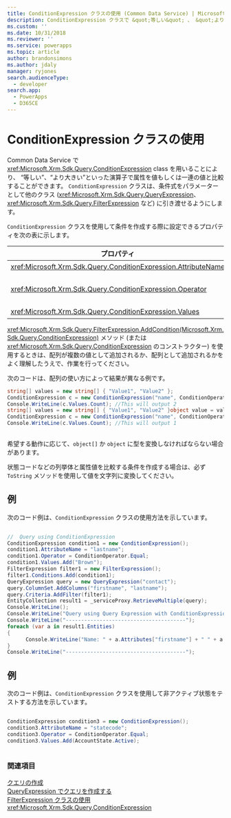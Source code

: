 ```yaml
---
title: ConditionExpression クラスの使用 (Common Data Service) | Microsoft Docs
description: ConditionExpression クラスで &quot;等しい&quot; 、 &quot;より大きい&quot;などの演算子を用い、属性を値または一連の値と比較する方法について説明します。
ms.custom: ''
ms.date: 10/31/2018
ms.reviewer: ''
ms.service: powerapps
ms.topic: article
author: brandonsimons
ms.author: jdaly
manager: ryjones
search.audienceType:
  - developer
search.app:
  - PowerApps
  - D365CE
---
```

# <a name="use-the-conditionexpression-class"></a>ConditionExpression クラスの使用

Common Data Service で <xref:Microsoft.Xrm.Sdk.Query.ConditionExpression> class を用いることにより、 “等しい”、“より大きい”といった演算子で属性を値もしくは一連の値と比較することができます。 `ConditionExpression` クラスは、条件式をパラメーターとして他のクラス (<xref:Microsoft.Xrm.Sdk.Query.QueryExpression>、<xref:Microsoft.Xrm.Sdk.Query.FilterExpression> など) に引き渡せるようにします。  
  
 `ConditionExpression` クラスを使用して条件を作成する際に設定できるプロパティを次の表に示します。  
  
|プロパティ|説明|  
|--------------|-----------------|  
|<xref:Microsoft.Xrm.Sdk.Query.ConditionExpression.AttributeName>|条件式内の属性の論理名を指定します。|  
|<xref:Microsoft.Xrm.Sdk.Query.ConditionExpression.Operator>|条件演算子を指定します。 これは、<xref:Microsoft.Xrm.Sdk.Query.ConditionOperator> 列挙体を使用して設定します。|  
|<xref:Microsoft.Xrm.Sdk.Query.ConditionExpression.Values>|属性の値を指定します。|  
  
 <xref:Microsoft.Xrm.Sdk.Query.FilterExpression.AddCondition(Microsoft.Xrm.Sdk.Query.ConditionExpression)> メソッド (または <xref:Microsoft.Xrm.Sdk.Query.ConditionExpression> のコンストラクター) を使用するときは、配列が複数の値として追加されるか、配列として追加されるかをよく理解したうえで、作業を行ってください。  
  
 次のコードは、配列の使い方によって結果が異なる例です。  
  
```csharp  
string[] values = new string[] { "Value1", "Value2" };  
ConditionExpression c = new ConditionExpression("name", ConditionOperator.In, values);  
Console.WriteLine(c.Values.Count); //This will output 2   
string[] values = new string[] { "Value1", "Value2" }object value = values;  
ConditionExpression c = new ConditionExpression("name", ConditionOperator.In, value);  
Console.WriteLine(c.Values.Count); //This will output 1  
  
```  
  
 希望する動作に応じて、`object[]` か `object` に型を変換しなければならない場合があります。  
  
 状態コードなどの列挙体と属性値を比較する条件を作成する場合は、必ず `ToString` メソッドを使用して値を文字列に変換してください。  
  
## <a name="example"></a>例  
 次のコード例は、`ConditionExpression` クラスの使用方法を示しています。  
  
```csharp  
  
//  Query using ConditionExpression    
ConditionExpression condition1 = new ConditionExpression();  
condition1.AttributeName = "lastname";    
condition1.Operator = ConditionOperator.Equal;    
condition1.Values.Add("Brown");                    
FilterExpression filter1 = new FilterExpression();    
filter1.Conditions.Add(condition1);    
QueryExpression query = new QueryExpression("contact");    
query.ColumnSet.AddColumns("firstname", "lastname");    
query.Criteria.AddFilter(filter1);    
EntityCollection result1 = _serviceProxy.RetrieveMultiple(query);    
Console.WriteLine();    
Console.WriteLine("Query using Query Expression with ConditionExpression and FilterExpression");    
Console.WriteLine("---------------------------------------");    
foreach (var a in result1.Entities)    
{  
      Console.WriteLine("Name: " + a.Attributes["firstname"] + " " + a.Attributes["lastname"]);    
}    
Console.WriteLine("---------------------------------------");  
```  
  
## <a name="example"></a>例  
 次のコード例は、`ConditionExpression` クラスを使用して非アクティブ状態をテストする方法を示しています。  
  
```csharp  
  
ConditionExpression condition3 = new ConditionExpression();  
condition3.AttributeName = "statecode";  
condition3.Operator = ConditionOperator.Equal;  
condition3.Values.Add(AccountState.Active);  
  
```  
  
### <a name="see-also"></a>関連項目  
 [クエリの作成](build-queries-with-queryexpression.md)   
 [QueryExpression でクエリを作成する](build-queries-with-queryexpression.md)   
 [FilterExpression クラスの使用](use-filterexpression-class.md)   
 <xref:Microsoft.Xrm.Sdk.Query.ConditionExpression>